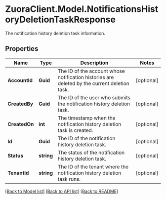 # ZuoraClient.Model.NotificationsHistoryDeletionTaskResponse
The notification history deletion task information.

## Properties

Name | Type | Description | Notes
------------ | ------------- | ------------- | -------------
**AccountId** | **Guid** | The ID of the account whose notification histories are deleted by the current deletion task. | [optional] 
**CreatedBy** | **Guid** | The ID of the user who submits the notification history deletion task. | [optional] 
**CreatedOn** | **int** | The timestamp when the notification history deletion task is created. | [optional] 
**Id** | **Guid** | The ID of the notification history deletion task. | [optional] 
**Status** | **string** | The status of the notification history deletion task. | [optional] 
**TenantId** | **string** | The ID of the tenant where the notification history deletion task runs. | [optional] 

[[Back to Model list]](../README.md#documentation-for-models) [[Back to API list]](../README.md#documentation-for-api-endpoints) [[Back to README]](../README.md)

